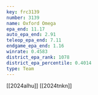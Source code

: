 ```yaml
---
key: frc3139
number: 3139
name: Oxford Omega
epa_end: 11.17
auto_epa_end: 2.91
teleop_epa_end: 7.11
endgame_epa_end: 1.16
winrate: 0.4583
district_epa_rank: 1078
district_epa_percentile: 0.4014
type: Team
---
```

[[2024alhu]]
[[2024tnkn]]
